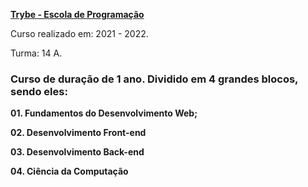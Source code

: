 **[Trybe - Escola de Programação](https://www.betrybe.com/)**

Curso realizado em: 2021 - 2022.

Turma: 14 A.

### Curso de duração de 1 ano. Dividido em 4 grandes blocos, sendo eles:

**01. Fundamentos do Desenvolvimento Web;**

**02. Desenvolvimento Front-end**

**03. Desenvolvimento Back-end**

**04. Ciência da Computação**

